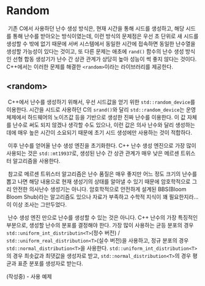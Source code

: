 # Random

&nbsp;기존 C에서 사용하던 난수 생성 방식은, 현재 시간을 통해 시드를 생성하고, 해당 시드를 통해 난수를 받아오는 방식이였는데, 이런 방식의 문제점은 우선 초 단위로 새 시드를 생성할 수 밖에 없기 때문에 서버 시스템에서 동일한 시간에 접속하면 동일한 난수열을 생성할 가능성이 있다는 것이고, 또 다른 문제는 애초에 `rand()` 함수의 난수 생성 방식인 선형 합동 생성기가 난수 간 상관 관계가 상당히 높아 성능이 썩 좋지 않다는 것이다. C++에서는 이러한 문제를 해결한 `<random>`이라는 라이브러리를 제공한다.


## &lt;random>

&nbsp;C++에서 난수를 생성하기 위해서, 우선 시드값을 얻기 위한 `std::random_device`를 이용한다. 시간을 시드로 사용하던 C의 `srand()`와 달리 `std::random_device`는 운영체제에서 하드웨어의 노이즈값 등을 기반으로 생성한 진짜 난수를 이용한다. 이 값 자체를 난수로 써도 되지 않겠나 생각할 수도 있으나, 이런 값은 의사 난수와 달리 생성하는데에 매우 높은 시간이 소요되기 때문에 초기 시드 생성에만 사용하는 것이 적합하다.


&nbsp;이후 난수를 얻어올 난수 생성 엔진을 초기화한다. C++ 난수 생성 엔진으로 가장 많이 사용되는 것은 `std::mt19937`로, 생성된 난수 간 상관 관계가 매우 낮은 메르센 트위스터 알고리즘을 사용한다.


&nbsp;참고로 메르센 트위스터 알고리즘은 난수 품질은 매우 좋지만 어느 정도 크기의 난수를 뽑고 나면 해당 내용으로 현재 생성기의 상태를 알아낼 수 있기 때문에 암호학적으로 그리 안전한 의사난수 생성기는 아니다. 암호학적으로 안전하게 설계된 BBS(Bloom Bloom Shub)라는 알고리즘도 있으나 자료가 부족하고 수학적 지식이 꽤 필요한지라... 이 이상 조사는 그만두었다.


&nbsp;난수 생성 엔진 만으로 난수를 생성할 수 있는 것은 아니다. C++ 난수의 가장 특징적인 부분으로, 생성할 난수의 분포를 결정해야 한다. 가장 많이 사용하는 균등 분포의 경우 `std::uniform_int_distributin<T>`(정수 버전) / `std::uniform_real_distribution<T>`(실수 버전)을 사용하고, 정규 분포의 경우 `std::normal_distribution<T>`을 사용한다. `std::uniform_int_distribution<T>`의 경우 최솟값과 최댓값을 생성자로 받고, `std::normal_distribution<T>`의 경우 평균과 표준 분포를 생성자로 받는다.


(작성중) - 사용 예제
